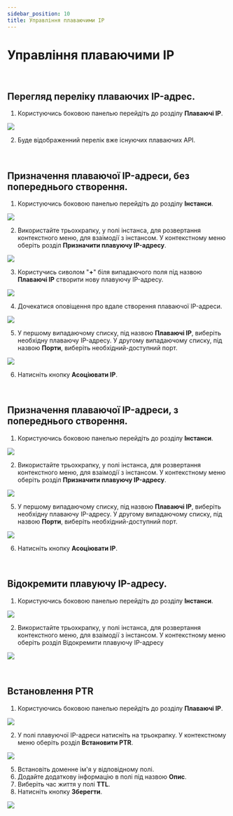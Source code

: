 ```yaml
---
sidebar_position: 10
title: Управління плаваючими IP
---
```



# Управління плаваючими IP


<br />

## Перегляд переліку плаваючих IP-адрес.
1. Користуючись боковою панелью перейдіть до розділу **Плаваючі IP**.

![](../img/i-float-ip-1.png)

2. Буде відображенний перелік вже існуючих плаваючих API.


<br />

## Призначення плаваючої IP-адреси, без попереднього створення.
1. Користуючись боковою панелью перейдіть до розділу **Інстанси**.

![](../img/i-float-ip-1.png)

2. Використайте трьохкрапку, у полі інстанса, для розвертання контекстного меню, для взаімодії з інстансом. 
У контекстному меню оберіть розділ **Призначити плавуючу IP-адресу**.

![](../img/i-float-ip-13.png)

3. Користучись сиволом "**+**" біля випадаючого поля під назвою **Плаваючі IP** створити нову плавуючу IP-адресу.

![](../img/i-float-ip-11.png)

4. Дочекатися оповіщення про вдале створення плаваючої IP-адреси.

![](../img/i-float-ip-7.png)

5. У першому випадаючому списку, під назвою **Плаваючі IP**, виберіть необхідну плаваючу IP-адресу.
   У другому випадаючому списку, під назвою **Порти**, виберіть необхідний-доступний порт.

![](../img/i-float-ip-14.png)

6.  Натисніть кнопку **Асоціювати IP**.


<br />

## Призначення плаваючої IP-адреси, з попереднього створення.
1. Користуючись боковою панелью перейдіть до розділу **Інстанси**.

![](../img/i-float-ip-1.png)

2. Використайте трьохкрапку, у полі інстанса, для розвертання контекстного меню, для взаімодії з інстансом. 
У контекстному меню оберіть розділ **Призначити плавуючу IP-адресу**.

![](../img/i-float-ip-13.png)

5. У першому випадаючому списку, під назвою **Плаваючі IP**, виберіть необхідну плаваючу IP-адресу.
   У другому випадаючому списку, під назвою **Порти**, виберіть необхідний-доступний порт.

![](../img/i-float-ip-14.png)

6.  Натисніть кнопку **Асоціювати IP**.


<br />

## Відокремити плавуючу IP-адресу.
1. Користуючись боковою панелью перейдіть до розділу **Інстанси**.

![](../img/i-float-ip-1.png)

2. Використайте трьохкрапку, у полі інстанса, для розвертання контекстного меню, для взаімодії з інстансом. 
 У контекстному меню оберіть розділ Відокремити плавуючу IP-адресу

![](../img/i-float-ip-15.png)


<br />

## Встановлення PTR
1. Користуючись боковою панелью перейдіть до розділу **Плаваючі IP**.

![](../img/i-float-ip-1.png)

2. У полі плавуючої IP-адреси натисніть на трьокрапку. У контекстному меню оберіть розділ **Встановити PTR**.

![](../img/i-float-ip-16.png)

5. Встановіть доменне ім'я у відповідному полі.
6. Додайте додаткову інформацію в полі під назвою **Опис**.
7. Виберіть час життя у полі **TTL**.
8. Натисніть кнопку **Зберегти**.

![](../img/i-float-ip-17.png)
